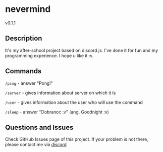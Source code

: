 # nevermind

v0.1.1

## Description

It's my after-school project based on discord.js. I've done it for fun and my programming experience. I hope u like it :v. 

## Commands

```/ping``` - answer "Pong!"

```/server``` - gives information about server on which it is

```/user``` - gives information about the user who will use the command

```/sleep``` - answer "Dobranoc :v" (ang. Goodnight :v)

## Questions and Issues

Check GitHub Issues page of this project. If your problem is not there, please contact me via [discord](https://discord.gg/f9EtgThamC)
